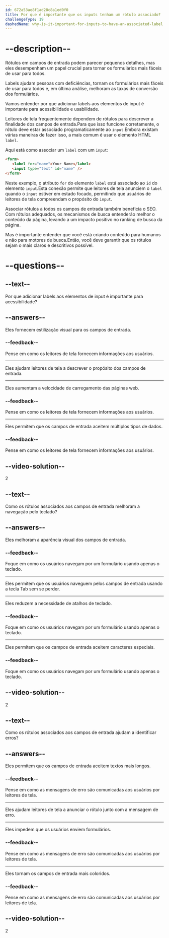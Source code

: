 ```yaml
---
id: 672a53ae8f1ad28c8a1ed0f0
title: Por que é importante que os inputs tenham um rótulo associado?
challengeType: 19
dashedName: why-is-it-important-for-inputs-to-have-an-associated-label
---
```


# --description--

Rótulos em campos de entrada podem parecer pequenos detalhes, mas eles desempenham um papel crucial para tornar os formulários mais fáceis de usar para todos.

Labels ajudam pessoas com deficiências, tornam os formulários mais fáceis de usar para todos e, em última análise, melhoram as taxas de conversão dos formulários.

Vamos entender por que adicionar labels aos elementos de input é importante para acessibilidade e usabilidade.

Leitores de tela frequentemente dependem de rótulos para descrever a finalidade dos campos de entrada.Para que isso funcione corretamente, o rótulo deve estar associado programaticamente ao `input`.Embora existam várias maneiras de fazer isso, a mais comum é usar o elemento HTML `label`.

Aqui está como associar um `label` com um `input`:

```html
<form>
   <label for="name">Your Name</label>
   <input type="text" id="name" />
</form>
```

Neste exemplo, o atributo `for` do elemento `label` está associado ao `id` do elemento `input`.Esta conexão permite que leitores de tela anunciem o `label` quando o `input` estiver em estado focado, permitindo que usuários de leitores de tela compreendam o propósito do `input`.

Associar rótulos a todos os campos de entrada também beneficia o SEO. Com rótulos adequados, os mecanismos de busca entenderão melhor o conteúdo da página, levando a um impacto positivo no ranking de busca da página.

Mas é importante entender que você está criando conteúdo para humanos e não para motores de busca.Então, você deve garantir que os rótulos sejam o mais claros e descritivos possível.

# --questions--

## --text--

Por que adicionar labels aos elementos de input é importante para acessibilidade?

## --answers--

Eles fornecem estilização visual para os campos de entrada.

### --feedback--

Pense em como os leitores de tela fornecem informações aos usuários.

---

Eles ajudam leitores de tela a descrever o propósito dos campos de entrada.

---

Eles aumentam a velocidade de carregamento das páginas web.

### --feedback--

Pense em como os leitores de tela fornecem informações aos usuários.

---

Eles permitem que os campos de entrada aceitem múltiplos tipos de dados.

### --feedback--

Pense em como os leitores de tela fornecem informações aos usuários.

## --video-solution--

2

## --text--

Como os rótulos associados aos campos de entrada melhoram a navegação pelo teclado?

## --answers--

Eles melhoram a aparência visual dos campos de entrada.

### --feedback--

Foque em como os usuários navegam por um formulário usando apenas o teclado.

---

Eles permitem que os usuários naveguem pelos campos de entrada usando a tecla Tab sem se perder.

---

Eles reduzem a necessidade de atalhos de teclado.

### --feedback--

Foque em como os usuários navegam por um formulário usando apenas o teclado.

---

Eles permitem que os campos de entrada aceitem caracteres especiais.

### --feedback--

Foque em como os usuários navegam por um formulário usando apenas o teclado.

## --video-solution--

2

## --text--

Como os rótulos associados aos campos de entrada ajudam a identificar erros?

## --answers--

Eles permitem que os campos de entrada aceitem textos mais longos.

### --feedback--

Pense em como as mensagens de erro são comunicadas aos usuários por leitores de tela.

---

Eles ajudam leitores de tela a anunciar o rótulo junto com a mensagem de erro.

---

Eles impedem que os usuários enviem formulários.

### --feedback--

Pense em como as mensagens de erro são comunicadas aos usuários por leitores de tela.

---

Eles tornam os campos de entrada mais coloridos.

### --feedback--

Pense em como as mensagens de erro são comunicadas aos usuários por leitores de tela.

## --video-solution--

2
